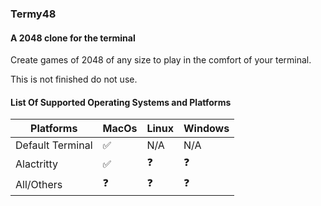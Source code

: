 ### Termy48
#### A $2048$ clone for the terminal

Create games of $2048$ of any size to play in the comfort of your terminal.

This is not finished do not use.

#### List Of Supported Operating Systems and Platforms

| Platforms | MacOs | Linux | Windows |
| ---------- |------|-------|---------|
| Default Terminal| :white_check_mark: | N/A | N/A |
| Alactritty | :white_check_mark: | :question: | :question: |
| All/Others | :question: | :question: | :question: |
